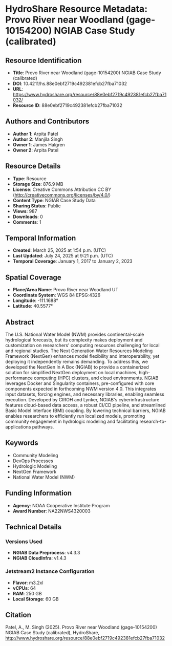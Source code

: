 # HydroShare Resource Metadata: Provo River near Woodland (gage-10154200) NGIAB Case Study (calibrated)

## Resource Identification
- **Title**: Provo River near Woodland (gage-10154200) NGIAB Case Study (calibrated)
- **DOI**: 10.4211/hs.88e0ebf2719c492381efcb27fba71032
- **URL**: https://www.hydroshare.org/resource/88e0ebf2719c492381efcb27fba71032/
- **Resource ID**: 88e0ebf2719c492381efcb27fba71032

## Authors and Contributors
- **Author 1**: Arpita Patel
- **Author 2**: Manjila Singh
- **Owner 1**: James Halgren
- **Owner 2**: Arpita Patel

## Resource Details
- **Type**: Resource
- **Storage Size**: 876.9 MB
- **License**: Creative Commons Attribution CC BY (http://creativecommons.org/licenses/by/4.0/)
- **Content Type**: NGIAB Case Study Data
- **Sharing Status**: Public
- **Views**: 987
- **Downloads**: 0
- **Comments**: 1

## Temporal Information
- **Created**: March 25, 2025 at 1:54 p.m. (UTC)
- **Last Updated**: July 24, 2025 at 9:21 p.m. (UTC)
- **Temporal Coverage**: January 1, 2017 to January 2, 2023

## Spatial Coverage
- **Place/Area Name**: Provo River near Woodland UT
- **Coordinate System**: WGS 84 EPSG:4326
- **Longitude**: -111.1688°
- **Latitude**: 40.5577°

## Abstract
The U.S. National Water Model (NWM) provides continental-scale hydrological forecasts, but its complexity makes deployment and customization on researchers' computing resources challenging for local and regional studies. The Next Generation Water Resources Modeling Framework (NextGen) enhances model flexibility and interoperability, yet deploying it independently remains demanding. To address this, we developed the NextGen In A Box (NGIAB) to provide a containerized solution for simplified NextGen deployment on local machines, high-performance computing (HPC) clusters, and cloud environments. NGIAB leverages Docker and Singularity containers, pre-configured with core components expected in forthcoming NWM version 4.0. This integrates input datasets, forcing engines, and necessary libraries, enabling seamless execution. Developed by CIROH and Lynker, NGIAB's cyberinfrastructure features cloud-based data access, a robust CI/CD pipeline, and streamlined Basic Model Interface (BMI) coupling. By lowering technical barriers, NGIAB enables researchers to efficiently run localized models, promoting community engagement in hydrologic modeling and facilitating research-to-applications pathways.

## Keywords
- Community Modeling
- DevOps Processes
- Hydrologic Modeling
- NextGen Framework
- National Water Model (NWM)

## Funding Information
- **Agency**: NOAA Cooperative Institute Program
- **Award Number**: NA22NWS4320003

## Technical Details
### Versions Used
- **NGIAB Data Preprocess**: v4.3.3
- **NGIAB CloudInfra**: v1.4.3

### Jetstream2 Instance Configuration
- **Flavor**: m3.2xl
- **vCPUs**: 64
- **RAM**: 250 GB
- **Local Storage**: 60 GB

## Citation
Patel, A., M. Singh (2025). Provo River near Woodland (gage-10154200) NGIAB Case Study (calibrated), HydroShare, http://www.hydroshare.org/resource/88e0ebf2719c492381efcb27fba71032
